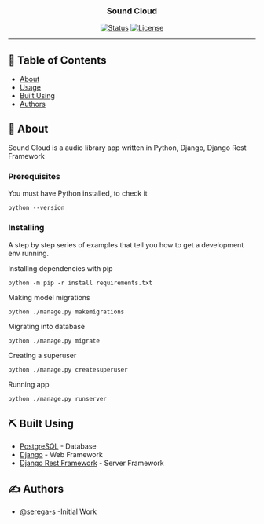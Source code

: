 <h3 align="center">Sound Cloud</h3>

<div align="center">

[![Status](https://img.shields.io/badge/status-active-success.svg)]()
[![License](https://img.shields.io/badge/license-MIT-blue.svg)](/LICENSE)

</div>

---

## 📝 Table of Contents

- [About](#about)
- [Usage](#usage)
- [Built Using](#built_using)
- [Authors](#authors)

## 🧐 About <a name = "about"></a>

Sound Cloud is a audio library app written in Python, Django, Django Rest Framework

### Prerequisites

You must have Python installed, to check it

```
python --version
```

### Installing

A step by step series of examples that tell you how to get a development env running.

Installing dependencies with pip

```
python -m pip -r install requirements.txt
```

Making model migrations

```
python ./manage.py makemigrations
```

Migrating into database

```
python ./manage.py migrate
```

Creating a superuser

```
python ./manage.py createsuperuser
```

Running app

```
python ./manage.py runserver
```

## ⛏️ Built Using <a name = "built_using"></a>

- [PostgreSQL](https://www.postgresql.org/) - Database
- [Django](https://www.djangoproject.com/) - Web Framework
- [Django Rest Framework](https://www.django-rest-framework.org/) - Server Framework

## ✍️ Authors <a name = "authors"></a>

- [@serega-s](https://github.com/serega-s) -Initial Work
